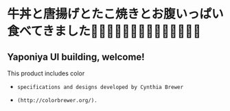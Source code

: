 # 牛丼と唐揚げとたこ焼きとお腹いっぱい食べてきました🍕🍔🍟🍷🍹🍘🍣🍱🍙🍥🍦🍭🍎🌽
## Yaponiya UI building, welcome!
This product includes color
 *     specifications and designs developed by Cynthia Brewer
 *     (http://colorbrewer.org/).
